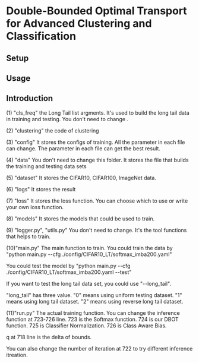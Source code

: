 # Double-Bounded Optimal Transport for Advanced Clustering and Classification

## Setup

## Usage

## Introduction

(1) "cls_freq"
the Long Tail list argments. It's used to build the long tail data in training and testing. You don't need 
to change .

(2) "clustering"
the code of clustering

(3) "config"
It stores the configs of training. All the parameter in each file can change. The parameter in each file can 
get the best result.

(4) "data"
You don't need to change this folder.
It stores the file that builds the training and testing data sets

(5) "dataset"
It stores the CIFAR10, CIFAR100, ImageNet data.

(6) "logs"
It stores the result

(7) "loss"
It stores the loss function. You can choose which to use or write your own loss function.

(8) "models"
It stores the models that could be used to train.

(9) "logger.py", "utils.py"
You don't need to change.
It's the tool functions that helps to train.

(10)"main.py"
The main function to train.
You could train the data by 
"python main.py --cfg ./config/CIFAR10_LT/softmax_imba200.yaml"

You could test the model by
"python main.py --cfg ./config/CIFAR10_LT/softmax_imba200.yaml --test"

If you want to test the long tail data set, you could use "--long_tail".

"long_tail" has three value. "0" means using uniform testing dataset.
"1" means using long tail dataset. "2" means using reverse long tail dataset.

(11)"run.py"
The actual training function.
You can change the inference function at 723-726 line. 
723 is the Softmax function. 724 is our DBOT function. 725 is Classifier Normalization.
726 is Class Aware Bias.

q at 718 line is the delta of bounds.

You can also change the number of iteration at 722 to try different inference itreation.
